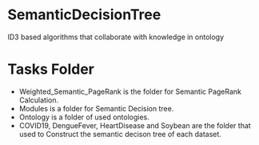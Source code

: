 # SemanticDecisionTree
ID3 based algorithms that collaborate with knowledge in ontology
# Tasks Folder 
- Weighted_Semantic_PageRank is the folder for Semantic PageRank Calculation.
- Modules is a folder for Semantic Decision tree.
- Ontology is a folder of used ontologies.
- COVID19, DengueFever, HeartDisease and Soybean are the folder that used to Construct the semantic decison tree of each dataset.
